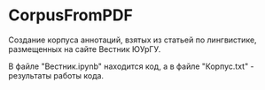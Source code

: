 # CorpusFromPDF
Создание корпуса аннотаций, взятых из статьей по лингвистике, размещенных на сайте Вестник ЮУрГУ.

В файле "Вестник.ipynb" находится код, а в файле "Корпус.txt" - результаты работы кода. 
